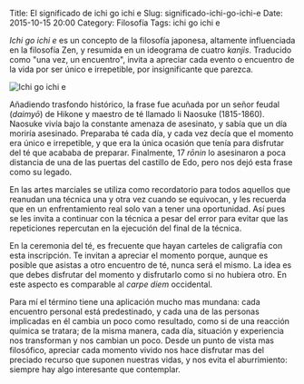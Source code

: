Title: El significado de ichi go ichi e
Slug: significado-ichi-go-ichi-e
Date: 2015-10-15 20:00
Category: Filosofía
Tags: ichi go ichi e



*Ichi go ichi e* es un concepto de la filosofía japonesa, altamente
influenciada en la filosofía Zen, y resumida en un ideograma de cuatro
*kanjis*. Traducido como "una vez, un encuentro", invita a apreciar
cada evento o encuentro de la vida por ser único e irrepetible,
por insignificante que parezca.

![Ichi go ichi e]({filename}/images/ichi-go-ichi-e.gif)

Añadiendo trasfondo histórico, la frase fue acuñada por un señor feudal
(*daimyō*) de Hikone y maestro de té llamado Ii Naosuke (1815-1860).
Naosuke vivía bajo la constante amenaza de asesinato, y sabía que un
día moriría asesinado. Preparaba té cada día, y cada vez decía que el
momento era único e irrepetible, y que era la única ocasión que tenía
para disfrutar del té que acababa de preparar. Finalmente, 17 *rōnin*
lo asesinaron a poca distancia de una de las puertas del castillo de Edo,
pero nos dejó esta frase como su legado.

En las artes marciales se utiliza como recordatorio para todos aquellos
que reanudan una técnica una y otra vez cuando se equivocan, y les recuerda
que en un enfrentamiento real solo van a tener una oportunidad. Así pues
se les invita a continuar con la técnica a pesar del error para evitar
que las repeticiones repercutan en la ejecución del final de la técnica.

En la ceremonia del té, es frecuente que hayan carteles de caligrafía
con esta inscripción. Te invitan a apreciar el momento porque, aunque
es posible que asistas a otro encuentro de té, nunca será el mismo.
La idea es que debes disfrutar del momento y disfrutarlo como si no
hubiera otro. En este aspecto es comparable al *carpe diem* occidental.

Para mí el término tiene una aplicación mucho mas mundana: cada encuentro
personal está predestinado, y cada una de las personas implicadas en él
cambia un poco como resultado, como si de una reacción química se tratara;
de la misma manera, cada día, situación y experiencia nos transforman y
nos cambian un poco. Desde un punto de vista mas filosófico, apreciar
cada momento vivido nos hace disfrutar mas del preciado recurso que
suponen nuestras vidas, y nos evita el aburrimiento: siempre hay algo
interesante que contemplar.
